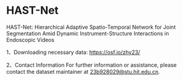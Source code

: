 # HAST-Net
HAST-Net: Hierarchical Adaptive Spatio-Temporal Network for Joint Segmentation Amid Dynamic Instrument-Structure Interactions in Endoscopic Videos



1、Downloading necessary data:
https://osf.io/zhy23/


2、Contact Information For further information or assistance, please contact the dataset maintainer at 23b928029@stu.hit.edu.cn.

